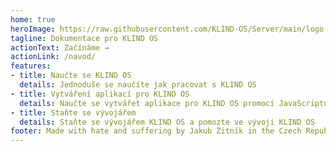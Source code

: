 ```yaml
---
home: true
heroImage: https://raw.githubusercontent.com/KLIND-OS/Server/main/logo.png
tagline: Dokumentace pro KLIND OS
actionText: Začínáme →
actionLink: /navod/
features:
- title: Naučte se KLIND OS
  details: Jednoduše se naučíte jak pracovat s KLIND OS
- title: Vytváření aplikací pro KLIND OS
  details: Naučte se vytvářet aplikace pro KLIND OS promocí JavaScriptu
- title: Staňte se vývojářem
  details: Staňte se vývojářem KLIND OS a pomozte ve vývoji KLIND OS
footer: Made with hate and suffering by Jakub Žitník in the Czech Republic.
---
```

